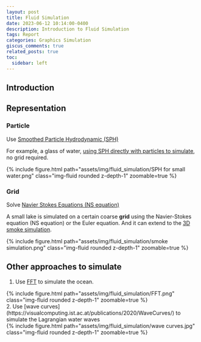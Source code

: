 ```yaml
---
layout: post
title: Fluid Simulation
date: 2023-06-12 10:14:00-0400
description: Introduction to Fluid Simulation
tags: Report
categories: Graphics Simulation
giscus_comments: true
related_posts: true
toc:
  sidebar: left
---
```

## Introduction

## Representation

### Particle

Use [Smoothed Particle Hydrodynamic (SPH)](https://en.wikipedia.org/wiki/Smoothed-particle_hydrodynamics)

For example, a glass of water, [using SPH directly with particles to simulate](http://mmacklin.com/pbf_sig_preprint.pdf), no grid required.

<div class="row mt-3">
    <div class="col-sm mt-3 mt-md-0">
        {% include figure.html path="assets/img/fluid_simulation/SPH for small water.png" class="img-fluid rounded z-depth-1" zoomable=true %}
    </div>
</div>

### Grid

Solve [Navier Stokes Equations (NS equation)](https://en.wikipedia.org/wiki/Navier%E2%80%93Stokes_equations)

A small lake is simulated on a certain coarse **grid** using the Navier-Stokes equation (NS equation) or the Euler equation. And it can extend to the [3D smoke simulation](http://web.stanford.edu/class/cs237d/smoke.pdf).

<div class="row mt-3">
    <div class="col-sm mt-3 mt-md-0">
        {% include figure.html path="assets/img/fluid_simulation/smoke simulation.png" class="img-fluid rounded z-depth-1" zoomable=true %}
    </div>
</div>

## Other approaches to simulate

1. Use [FFT](http://www-evasion.imag.fr/Membres/Fabrice.Neyret/NaturalScenes/fluids/water/waves/fluids/waves/Jonathan/articlesCG/simulating-ocean-water-01.pdf) to simulate the ocean.

<div class="row mt-3">
    <div class="col-sm mt-3 mt-md-0">
        {% include figure.html path="assets/img/fluid_simulation/FFT.png" class="img-fluid rounded z-depth-1" zoomable=true %}
    </div>
</div>
2. Use [wave curves](https://visualcomputing.ist.ac.at/publications/2020/WaveCurves/) to simulate the Lagrangian water waves

<div class="row mt-3">
    <div class="col-sm mt-3 mt-md-0">
        {% include figure.html path="assets/img/fluid_simulation/wave curves.jpg" class="img-fluid rounded z-depth-1" zoomable=true %}
    </div>
</div>
